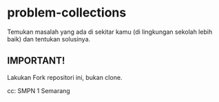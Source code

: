 # problem-collections
Temukan masalah yang ada di sekitar kamu (di lingkungan sekolah lebih baik) dan tentukan solusinya. 

## IMPORTANT!
Lakukan Fork repositori ini, bukan clone.

cc: SMPN 1 Semarang
